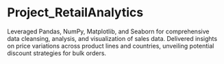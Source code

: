 # Project_RetailAnalytics
Leveraged Pandas, NumPy, Matplotlib, and Seaborn for comprehensive data cleansing, analysis, and visualization of sales data. Delivered insights on price variations across product lines and countries, unveiling potential discount strategies for bulk orders.

